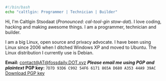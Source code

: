 ```bash
#!/bin/bash
echo "caltlgin: Programmer | Technician | Builder"
```

Hi, I'm Caltlgin Stsodaat (*Pronounced: cal-tool-gin stow-dat*). I love coding, hacking and making awesome things. I am a programmer, technician and builder.

I am a big Linux, open source and privacy advocate. I have been using Linux since 2006 when I ditched Windows XP and moved to Ubuntu. The Linux distribution I currently use is Debian.

**Email:** [contact@AT@fossdaily.DOT.xyz](mailto:contact@AT@fossdaily.DOT.xyz) ***Please email me using PGP and plaintext***
**PGP key:** `7D7D 93D6 C992 54F6 6171 865A D680 A353 44A9 39AC`  [Download PGP key](https://raw.githubusercontent.com/caltlgin/caltlgin/main/pgp-fossdaily.asc)